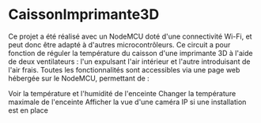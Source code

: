 # CaissonImprimante3D

Ce projet a été réalisé avec un NodeMCU doté d'une connectivité Wi-Fi, et peut donc être adapté à d'autres microcontrôleurs. Ce circuit a pour fonction de réguler la température du caisson d'une imprimante 3D à l'aide de deux ventilateurs : l'un expulsant l'air intérieur et l'autre introduisant de l'air frais. Toutes les fonctionnalités sont accessibles via une page web hébergée sur le NodeMCU, permettant de :

Voir la température et l'humidité de l'enceinte
Changer la température maximale de l'enceinte
Afficher la vue d'une caméra IP si une installation est en place
